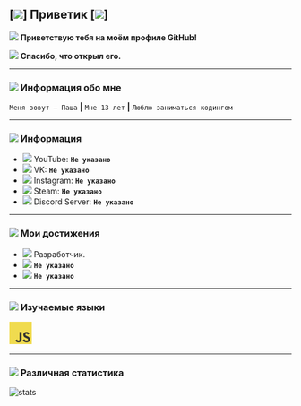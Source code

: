 ## [<img height="16" src="https://cdn.icon-icons.com/icons2/2962/PNG/512/apple_nature_leaf_fruit_icon_186015.png">] Приветик [<img height="16" src="https://cdn.icon-icons.com/icons2/2962/PNG/512/apple_nature_leaf_fruit_icon_186015.png">]

<img height="18" src="https://cdn.icon-icons.com/icons2/2954/PNG/512/pin_angle_icon_184767.png"> __**Приветствую тебя на мoём профиле GitHub!**__

<img height="18" src="https://cdn.icon-icons.com/icons2/2954/PNG/512/pin_angle_icon_184767.png"> __**Спасибо, что открыл его.**__

---
### <img height="16" src="https://cdn.icon-icons.com/icons2/935/PNG/512/user-info-interface-symbol-with-text-lines-at-right-side_icon-icons.com_73114.png"> Информация обо мне
`Меня зовут — Паша` **|** 
`Мне 13 лет` **|** 
`Люблю заниматься кодингом`

---
### <img height="17" src="https://cdn.icon-icons.com/icons2/2346/PNG/512/info_information_icon_142931.png"> Информация
- <img height="15" src="https://cdn.icon-icons.com/icons2/836/PNG/512/Youtube_icon-icons.com_66802.png"> YouTube: __**``Не указано``**__
- <img height="15" src="https://cdn.icon-icons.com/icons2/1121/PNG/512/1486147202-social-media-circled-network10_79475.png"> VK: __**``Не указано``**__
- <img height="25" src="https://cdn.icon-icons.com/icons2/1269/PNG/512/1497553304-104_84834.png"> Instagram: __**``Не указано``**__
- <img height="15" src="https://cdn.icon-icons.com/icons2/2389/PNG/512/steam_logo_icon_144844.png"> Steam: __**``Не указано``**__
- <img height="15" src="https://cdn.icon-icons.com/icons2/2108/PNG/512/discord_icon_130958.png"> Discord Server: __**``Не указано``**__

---
### <img height="20" src="https://cdn.icon-icons.com/icons2/2574/PNG/512/reward_winner_achievements_achievement_icon_153862.png"> Мои достижения
- <img height="18" src="https://cdn.icon-icons.com/icons2/2107/PNG/512/file_type_light_js_icon_130458.png"> Разработчик.
- <img height="14" src="https://cdn.icon-icons.com/icons2/2621/PNG/512/gui_check_no_icon_157196.png"> __**``Не указано``**__
- <img height="14" src="https://cdn.icon-icons.com/icons2/2621/PNG/512/gui_check_no_icon_157196.png"> __**``Не указано``**__

---
### <img height="16" src="https://cdn.icon-icons.com/icons2/1369/PNG/512/-language_89801.png"> **Изучаемые языки**

<img height="40" src="https://raw.githubusercontent.com/github/explore/80688e429a7d4ef2fca1e82350fe8e3517d3494d/topics/javascript/javascript.png">

---
### <img height="16" src="https://cdn.icon-icons.com/icons2/1206/PNG/512/1491254488-chartflexibledatestatstatistics_82950.png"> **Различная статистика**

![stats](https://github-readme-stats.vercel.app/api?username=ViNardle&show_icons=true&theme=dark&locale=ru)
<br />
<a href="https://wakatime.com/@ViNardle">
</a>
